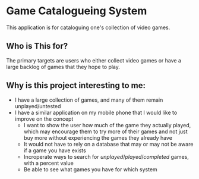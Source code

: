 # Game Catalogueing System
This application is for cataloguing one's collection of video games.

## Who is This for?
The primary targets are users who either collect video games or have a large backlog of games that they hope to play.

## Why is this project interesting to me:
- I have a large collection of games, and many of them remain unplayed/untested
- I have a similar application on my mobile phone that I would like to improve on the concept
    - I want to show the user how much of the game they actually played, which may encourage them to try more of their games and not just buy more without experiencing the games they already have
    - It would not have to rely on a database that may or may not be aware if a game you have exists
    - Incroperate ways to search for *unplayed*/*played*/*completed* games, with a percent value
    - Be able to see what games you have for which system
